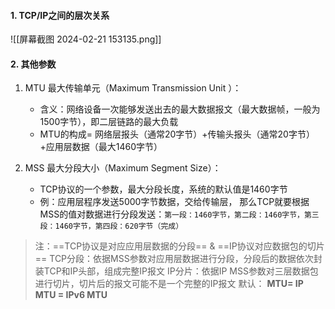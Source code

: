 #### 1. TCP/IP之间的层次关系
![[屏幕截图 2024-02-21 153135.png]]

#### 2. 其他参数
1. MTU 最大传输单元（Maximum Transmission Unit ）：
	- 含义：网络设备一次能够发送出去的最大数据报文（最大数据帧，一般为1500字节），即二层链路的最大负载
	- MTU的构成= 网络层报头（通常20字节）+传输头报头（通常20字节）+应用层数据（最大1460字节）

2. MSS 最大分段大小（Maximum Segment Size）：
	- TCP协议的一个参数，最大分段长度，系统的默认值是1460字节
	- 例：应用层程序发送5000字节数据，交给传输层， 那么TCP就要根据MSS的值对数据进行分段发送：`第一段：1460字节，第二段：1460字节，第三段：1460字节，第四段：620字节（完成）`
>注：==TCP协议是对应应用层数据的分段== & ==IP协议对应数据包的切片==
>TCP分段：依据MSS参数对应用层数据进行分段，分段后的数据依次封装TCP和IP头部，组成完整IP报文
>IP分片：依据IP MSS参数对三层数据包进行切片，切片后的报文可能不是一个完整的IP报文
>	默认： **MTU= IP MTU = IPv6 MTU**